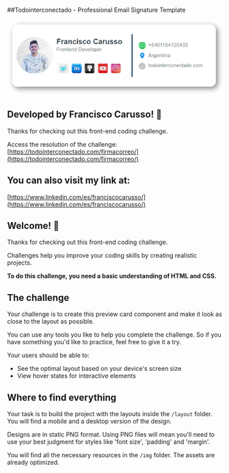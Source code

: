 ##Todointerconectado - Professional Email Signature Template

![Layout Preview for NFT Preview Card Component Coding Challenge](./img/miniatura.png)


## Developed by Francisco Carusso! 💯

Thanks for checking out this front-end coding challenge.

Access the resolution of the challenge: [https://todointerconectado.com/firmacorreo/](https://todointerconectado.com/firmacorreo/)


## You can also visit my link at:

[https://www.linkedin.com/es/franciscocarusso/](https://www.linkedin.com/es/franciscocarusso/)


## Welcome! 👋

Thanks for checking out this front-end coding challenge.

Challenges help you improve your coding skills by creating realistic projects.

**To do this challenge, you need a basic understanding of HTML and CSS.**

## The challenge

Your challenge is to create this preview card component and make it look as close to the layout as possible.

You can use any tools you like to help you complete the challenge. So if you have something you'd like to practice, feel free to give it a try.

Your users should be able to:

- See the optimal layout based on your device's screen size
- View hover states for interactive elements

## Where to find everything

Your task is to build the project with the layouts inside the `/layout` folder. You will find a mobile and a desktop version of the design.

Designs are in static PNG format. Using PNG files will mean you'll need to use your best judgment for styles like 'font size', 'padding' and 'margin'.

You will find all the necessary resources in the `/img` folder. The assets are already optimized.